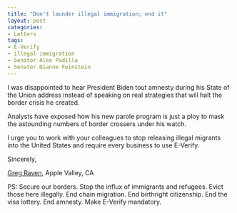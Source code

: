 ```yaml
---
title: "Don't launder illegal immigration; end it"
layout: post
categories:
- Letters
tags:
- E-Verify
- illegal immigration
- Senator Alex Padilla
- Senator Dianne Feinstein
---
```


I was disappointed to hear President Biden tout amnesty during his State of the Union address instead of speaking on real strategies that will halt the border crisis he created.

Analysts have exposed how his new parole program is just a ploy to mask the astounding numbers of border crossers under his watch.

I urge you to work with your colleagues to stop releasing illegal migrants into the United States and require every business to use E-Verify.

Sincerely,

[Greg Raven](https://www.gregraven.org/), Apple Valley, CA

PS: Secure our borders. Stop the influx of immigrants and refugees. Evict those here illegally. End chain migration. End birthright citizenship. End the visa lottery. End amnesty. Make E-Verify mandatory.